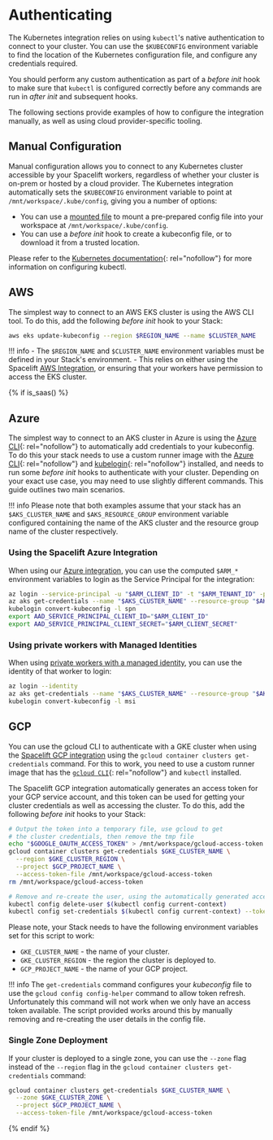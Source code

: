 # Authenticating

The Kubernetes integration relies on using `kubectl`'s native authentication to connect to your cluster. You can use the `$KUBECONFIG` environment variable to find the location of the Kubernetes configuration file, and configure any credentials required.

You should perform any custom authentication as part of a _before init_ hook to make sure that `kubectl` is configured correctly before any commands are run in _after init_ and subsequent hooks.

The following sections provide examples of how to configure the integration manually, as well as using cloud provider-specific tooling.

## Manual Configuration

Manual configuration allows you to connect to any Kubernetes cluster accessible by your Spacelift workers, regardless of whether your cluster is on-prem or hosted by a cloud provider. The Kubernetes integration automatically sets the `$KUBECONFIG` environment variable to point at `/mnt/workspace/.kube/config`, giving you a number of options:

- You can use a [mounted file](../../concepts/configuration/environment.md#mounted-files) to mount a pre-prepared config file into your workspace at `/mnt/workspace/.kube/config`.
- You can use a _before init_ hook to create a kubeconfig file, or to download it from a trusted location.

Please refer to the [Kubernetes documentation](https://kubernetes.io/docs/tasks/access-application-cluster/configure-access-multiple-clusters/){: rel="nofollow"} for more information on configuring kubectl.

## AWS

The simplest way to connect to an AWS EKS cluster is using the AWS CLI tool. To do this, add the following _before init_ hook to your Stack:

```bash
aws eks update-kubeconfig --region $REGION_NAME --name $CLUSTER_NAME
```

!!! info
    - The `$REGION_NAME` and `$CLUSTER_NAME` environment variables must be defined in your Stack's environment.
    - This relies on either using the Spacelift [AWS Integration](../../integrations/cloud-providers/aws.md), or ensuring that your workers have permission to access the EKS cluster.

{% if is_saas() %}

## Azure

The simplest way to connect to an AKS cluster in Azure is using the [Azure CLI](https://docs.microsoft.com/en-us/cli/azure/){: rel="nofollow"} to automatically add credentials to your kubeconfig. To do this your stack needs to use a custom runner image with the [Azure CLI](https://github.com/Azure/azure-cli){: rel="nofollow"} and [kubelogin](https://github.com/Azure/kubelogin){: rel="nofollow"} installed, and needs to run some _before init_ hooks to authenticate with your cluster. Depending on your exact use case, you may need to use slightly different commands. This guide outlines two main scenarios.

!!! info
    Please note that both examples assume that your stack has an `$AKS_CLUSTER_NAME` and `$AKS_RESOURCE_GROUP` environment variable configured containing the name of the AKS cluster and the resource group name of the cluster respectively.

### Using the Spacelift Azure Integration

When using our [Azure integration](../../integrations/cloud-providers/azure.md#spacelift-managed-integration), you can use the computed `$ARM_*` environment variables to login as the Service Principal for the integration:

```bash
az login --service-principal -u "$ARM_CLIENT_ID" -t "$ARM_TENANT_ID" -p "$ARM_CLIENT_SECRET"
az aks get-credentials --name "$AKS_CLUSTER_NAME" --resource-group "$AKS_RESOURCE_GROUP"
kubelogin convert-kubeconfig -l spn
export AAD_SERVICE_PRINCIPAL_CLIENT_ID="$ARM_CLIENT_ID"
export AAD_SERVICE_PRINCIPAL_CLIENT_SECRET="$ARM_CLIENT_SECRET"
```

### Using private workers with Managed Identities

When using [private workers with a managed identity](../../integrations/cloud-providers/azure.md#managed-identities), you can use the identity of that worker to login:

```bash
az login --identity
az aks get-credentials --name "$AKS_CLUSTER_NAME" --resource-group "$AKS_RESOURCE_GROUP"
kubelogin convert-kubeconfig -l msi
```

## GCP

You can use the gcloud CLI to authenticate with a GKE cluster when using the [Spacelift GCP integration](../../integrations/cloud-providers/gcp.md) using the `gcloud container clusters get-credentials` command. For this to work, you need to use a custom runner image that has the [`gcloud CLI`](https://cloud.google.com/sdk/gcloud){: rel="nofollow"} and `kubectl` installed.

The Spacelift GCP integration automatically generates an access token for your GCP service account, and this token can be used for getting your cluster credentials as well as accessing the cluster. To do this, add the following _before init_ hooks to your Stack:

```bash
# Output the token into a temporary file, use gcloud to get
# the cluster credentials, then remove the tmp file
echo "$GOOGLE_OAUTH_ACCESS_TOKEN" > /mnt/workspace/gcloud-access-token
gcloud container clusters get-credentials $GKE_CLUSTER_NAME \
  --region $GKE_CLUSTER_REGION \
  --project $GCP_PROJECT_NAME \
  --access-token-file /mnt/workspace/gcloud-access-token
rm /mnt/workspace/gcloud-access-token

# Remove and re-create the user, using the automatically generated access token
kubectl config delete-user $(kubectl config current-context)
kubectl config set-credentials $(kubectl config current-context) --token=$GOOGLE_OAUTH_ACCESS_TOKEN
```

Please note, your Stack needs to have the following environment variables set for this script to work:

- `GKE_CLUSTER_NAME` - the name of your cluster.
- `GKE_CLUSTER_REGION` - the region the cluster is deployed to.
- `GCP_PROJECT_NAME` - the name of your GCP project.

!!! info
    The `get-credentials` command configures your _kubeconfig_ file to use the `gcloud config config-helper` command to allow token refresh. Unfortunately this command will not work when we only have an access token available. The script provided works around this by manually removing and re-creating the user details in the config file.

### Single Zone Deployment

If your cluster is deployed to a single zone, you can use the `--zone` flag instead of the `--region` flag in the `gcloud container clusters get-credentials` command:

```bash
gcloud container clusters get-credentials $GKE_CLUSTER_NAME \
  --zone $GKE_CLUSTER_ZONE \
  --project $GCP_PROJECT_NAME \
  --access-token-file /mnt/workspace/gcloud-access-token
```

{% endif %}
